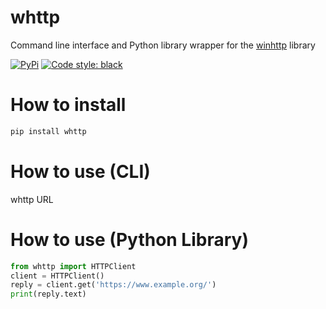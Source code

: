 # whttp

Command line interface and Python library wrapper for the [winhttp] library

[winhttp]: https://docs.microsoft.com/en-us/windows/win32/winhttp/about-winhttp

[![PyPi](https://img.shields.io/pypi/v/whttp.svg?style=flat-square)](https://pypi.python.org/pypi/whttp)
[![Code style: black](https://img.shields.io/badge/code%20style-black-000000.svg?style=flat-square)](https://github.com/ambv/black)

# How to install
```bat
pip install whttp
```

# How to use (CLI)
whttp URL

# How to use (Python Library)
```python
from whttp import HTTPClient
client = HTTPClient()
reply = client.get('https://www.example.org/')
print(reply.text)
```
